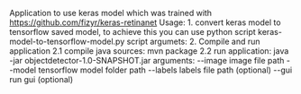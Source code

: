 Application to use keras model which was trained with https://github.com/fizyr/keras-retinanet
Usage:
	1. convert keras model to tensorflow saved model, 
		to achieve this you can use python script keras-model-to-tensorflow-model.py
		script argumets: <keras model file path> <tensorflow model output folder path>
	2. Compile and run application
		2.1 compile java sources: mvn package
		2.2 run application: java -jar objectdetector-1.0-SNAPSHOT.jar <arguments>
		  arguments: 
			--image <arg>     image file path
			--model <arg>     tensorflow model folder path
			--labels <arg>    labels file path (optional)
			--gui             run gui (optional)
